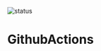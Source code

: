 ![status](https://github.com/Hirkani2003/GithubActions/actions/workflows/ci-cd.yml/badge.svg)
# GithubActions
